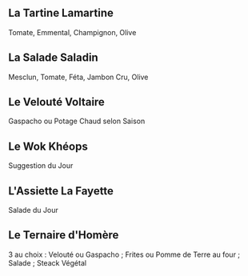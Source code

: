 ## La Tartine Lamartine

Tomate, Emmental, Champignon, Olive

## La Salade Saladin

Mesclun, Tomate, Féta, Jambon Cru, Olive

## Le Velouté Voltaire

Gaspacho ou Potage Chaud selon Saison

## Le Wok Khéops

Suggestion du Jour

## L'Assiette La Fayette

Salade du Jour

## Le Ternaire d'Homère

3 au choix : Velouté ou Gaspacho ; Frites ou Pomme de Terre au four ; Salade ; Steack Végétal
